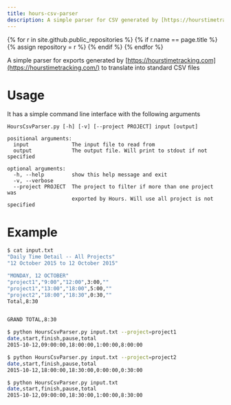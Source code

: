 ```yaml
---
title: hours-csv-parser
description: A simple parser for CSV generated by [https://hourstimetracking.com](https://hourstimetracking.com/)
---
```


{% for r in site.github.public_repositories %}
    {% if r.name == page.title %}
        {% assign repository = r %}
    {% endif %}
{% endfor %}

A simple parser for exports generated by [https://hourstimetracking.com](https://hourstimetracking.com/) to translate into standard CSV files

# Usage
It has a simple command line interface with the following arguments

```
HoursCsvParser.py [-h] [-v] [--project PROJECT] input [output]

positional arguments:
  input              The input file to read from
  output             The output file. Will print to stdout if not specified

optional arguments:
  -h, --help         show this help message and exit
  -v, --verbose
  --project PROJECT  The project to filter if more than one project was
                     exported by Hours. Will use all project is not specified
```

# Example
```bash
$ cat input.txt
"Daily Time Detail -- All Projects"
"12 October 2015 to 12 October 2015"

"MONDAY, 12 OCTOBER"
"project1","9:00","12:00",3:00,""
"project1","13:00","18:00",5:00,""
"project2","18:00","18:30",0:30,""
Total,8:30


GRAND TOTAL,8:30

$ python HoursCsvParser.py input.txt --project=project1
date,start,finish,pause,total
2015-10-12,09:00:00,18:00:00,1:00:00,8:00:00

$ python HoursCsvParser.py input.txt --project=project2
date,start,finish,pause,total
2015-10-12,18:00:00,18:30:00,0:00:00,0:30:00

$ python HoursCsvParser.py input.txt
date,start,finish,pause,total
2015-10-12,09:00:00,18:30:00,1:00:00,8:30:00
```
